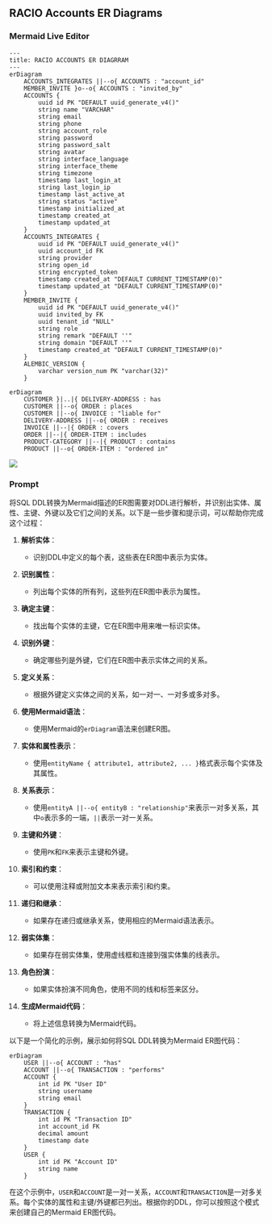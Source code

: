 ## RACIO Accounts ER Diagrams

### Mermaid Live Editor

```mermaid
---
title: RACIO ACCOUNTS ER DIAGRRAM
--- 
erDiagram
    ACCOUNTS_INTEGRATES ||--o{ ACCOUNTS : "account_id"
    MEMBER_INVITE }o--o{ ACCOUNTS : "invited_by"
    ACCOUNTS {
        uuid id PK "DEFAULT uuid_generate_v4()"
        string name "VARCHAR"
        string email 
        string phone 
        string account_role 
        string password  
        string password_salt  
        string avatar 
        string interface_language 
        string interface_theme  
        string timezone  
        timestamp last_login_at 
        string last_login_ip 
        timestamp last_active_at
        string status "active"
        timestamp initialized_at
        timestamp created_at
        timestamp updated_at
    }
    ACCOUNTS_INTEGRATES {
        uuid id PK "DEFAULT uuid_generate_v4()"
        uuid account_id FK
        string provider 
        string open_id 
        string encrypted_token
        timestamp created_at "DEFAULT CURRENT_TIMESTAMP(0)"
        timestamp updated_at "DEFAULT CURRENT_TIMESTAMP(0)"
    }
    MEMBER_INVITE {
        uuid id PK "DEFAULT uuid_generate_v4()"
        uuid invited_by FK 
        uuid tenant_id "NULL"
        string role
        string remark "DEFAULT ''"
        string domain "DEFAULT ''"
        timestamp created_at "DEFAULT CURRENT_TIMESTAMP(0)"
    }
    ALEMBIC_VERSION {
        varchar version_num PK "varchar(32)"
    }
```

```mermaid
erDiagram
    CUSTOMER }|..|{ DELIVERY-ADDRESS : has
    CUSTOMER ||--o{ ORDER : places
    CUSTOMER ||--o{ INVOICE : "liable for"
    DELIVERY-ADDRESS ||--o{ ORDER : receives
    INVOICE ||--|{ ORDER : covers
    ORDER ||--|{ ORDER-ITEM : includes
    PRODUCT-CATEGORY ||--|{ PRODUCT : contains
    PRODUCT ||--o{ ORDER-ITEM : "ordered in"
```

[![](https://mermaid.ink/img/pako:eNqtVV9vmzAQ_yqWX5pKjTRte8obS2iHGpKKkDwhoRtciFWwkTmY0jbffQaaQgepJnUWL9zvj3znO_uZRypGPuPT6TSQJCjFGfOsubNm1ny-3q78DbM9tnCsO8-z3EAaHgsk6oWAREMWSGbWmRo6K9--8yzf3rCXl-lUPXcuMxZwiCJVSgpFHPBW6druD9szup3j2-ykhhohK0EYh7-OZ80b_Nz-16ssRczM93BvJAv71tou_SYYJmh2C4Rh9X1yfbaoV0FayIRJyNBodpY3_2l5IwTMQKRsEM4PSuIwfE5Rq3QEzaEofisds8tQWEBKIzhUQKCHcSEJ9R4iDFOQSQkJfsShA5p0hwwSGT7VCfWgOlYQZDlLoaAwVYmQIdBQ3INFftkAIhIVGoeBgSFRWTQNUlP6h9B5CClIQCqeTDP0PTpGpBHoIlrm8Tv0dLl3P9dYjaRrdXZ7PzxsrSoR48hxqhxlLRq2oYz0Ma8TIPWI8uP8e3udbz3PXvmh77j2xrfch8mX6_ECdwX6R_lpbIb_Q-26kTe1Y3-BhBLaugZ8tV0uRya2nr1h0Myxfuxt5OpqRBorM-3yIusTtT6329JUy5mHO9vbOOtVv1wV6OhgRrxCXQglQ1lmbelegcm3r50bv-EZarPZ2FzejUnAm-EOeH1rxriHMqWaXlOhJLU5yojPSJd4w7UqkwOf7SEtzF978K83-lsUY0FKu-3z0LwSpz-TQ-Pf?type=png)](https://mermaid.live/edit#pako:eNqtVV9vmzAQ_yqWX5pKjTRte8obS2iHGpKKkDwhoRtciFWwkTmY0jbffQaaQgepJnUWL9zvj3znO_uZRypGPuPT6TSQJCjFGfOsubNm1ny-3q78DbM9tnCsO8-z3EAaHgsk6oWAREMWSGbWmRo6K9--8yzf3rCXl-lUPXcuMxZwiCJVSgpFHPBW6druD9szup3j2-ykhhohK0EYh7-OZ80b_Nz-16ssRczM93BvJAv71tou_SYYJmh2C4Rh9X1yfbaoV0FayIRJyNBodpY3_2l5IwTMQKRsEM4PSuIwfE5Rq3QEzaEofisds8tQWEBKIzhUQKCHcSEJ9R4iDFOQSQkJfsShA5p0hwwSGT7VCfWgOlYQZDlLoaAwVYmQIdBQ3INFftkAIhIVGoeBgSFRWTQNUlP6h9B5CClIQCqeTDP0PTpGpBHoIlrm8Tv0dLl3P9dYjaRrdXZ7PzxsrSoR48hxqhxlLRq2oYz0Ma8TIPWI8uP8e3udbz3PXvmh77j2xrfch8mX6_ECdwX6R_lpbIb_Q-26kTe1Y3-BhBLaugZ8tV0uRya2nr1h0Myxfuxt5OpqRBorM-3yIusTtT6329JUy5mHO9vbOOtVv1wV6OhgRrxCXQglQ1lmbelegcm3r50bv-EZarPZ2FzejUnAm-EOeH1rxriHMqWaXlOhJLU5yojPSJd4w7UqkwOf7SEtzF978K83-lsUY0FKu-3z0LwSpz-TQ-Pf)

### Prompt 

将SQL DDL转换为Mermaid描述的ER图需要对DDL进行解析，并识别出实体、属性、主键、外键以及它们之间的关系。以下是一些步骤和提示词，可以帮助你完成这个过程：

1. **解析实体**：
   - 识别DDL中定义的每个表，这些表在ER图中表示为实体。

2. **识别属性**：
   - 列出每个实体的所有列，这些列在ER图中表示为属性。

3. **确定主键**：
   - 找出每个实体的主键，它在ER图中用来唯一标识实体。

4. **识别外键**：
   - 确定哪些列是外键，它们在ER图中表示实体之间的关系。

5. **定义关系**：
   - 根据外键定义实体之间的关系，如一对一、一对多或多对多。

6. **使用Mermaid语法**：
   - 使用Mermaid的`erDiagram`语法来创建ER图。

7. **实体和属性表示**：
   - 使用`entityName { attribute1, attribute2, ... }`格式表示每个实体及其属性。

8. **关系表示**：
   - 使用`entityA ||--o{ entityB : "relationship"`来表示一对多关系，其中`o`表示多的一端，`||`表示一对一关系。

9. **主键和外键**：
   - 使用`PK`和`FK`来表示主键和外键。

10. **索引和约束**：
    - 可以使用注释或附加文本来表示索引和约束。

11. **递归和继承**：
    - 如果存在递归或继承关系，使用相应的Mermaid语法表示。

12. **弱实体集**：
    - 如果存在弱实体集，使用虚线框和连接到强实体集的线表示。

13. **角色扮演**：
    - 如果实体扮演不同角色，使用不同的线和标签来区分。

14. **生成Mermaid代码**：
    - 将上述信息转换为Mermaid代码。

以下是一个简化的示例，展示如何将SQL DDL转换为Mermaid ER图代码：

```mermaid
erDiagram
    USER ||--o{ ACCOUNT : "has"
    ACCOUNT ||--o{ TRANSACTION : "performs"
    ACCOUNT {
        int id PK "User ID"
        string username
        string email
    }
    TRANSACTION {
        int id PK "Transaction ID"
        int account_id FK
        decimal amount
        timestamp date
    }
    USER {
        int id PK "Account ID"
        string name
    }
```

在这个示例中，`USER`和`ACCOUNT`是一对一关系，`ACCOUNT`和`TRANSACTION`是一对多关系。每个实体的属性和主键/外键都已列出。根据你的DDL，你可以按照这个模式来创建自己的Mermaid ER图代码。